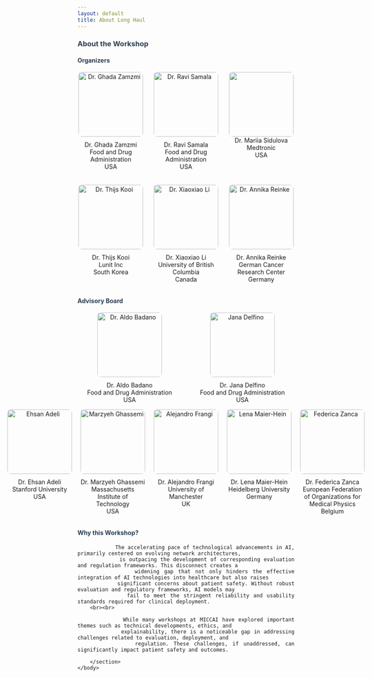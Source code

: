 ```yaml
---
layout: default
title: About Long Haul
---
```


<div class="post" style="text-align: justify;">
    <h3 class="pageTitle" style="color: #2c3e50;">About the Workshop </h3>
    <body>
    	<section>
            <h4 class="pageTitle" style="color: #2c3e50;">Organizers</h4>
            <div class="organizers">
                <!-- First Row: 4 Images -->
                <div class="row">
                    <div class="organizer">
                        <img src="master/organizers/ghada.jpg" alt="Dr. Ghada Zamzmi">
                        <p>Dr. Ghada Zamzmi <br>Food and Drug Administration <br>  USA</p>
                    </div>
                    <div class="organizer">
                        <img src="master/organizers/ravi.jpg" alt="Dr. Ravi Samala">
                        <p>Dr. Ravi Samala <br>Food and Drug Administration <br> USA</p>
                    </div>
                    <div class="organizer">
                        <img src="master/organizers/touring.jpg"> <br> 
                        Dr. Mariia Sidulova <br> Medtronic <br>  USA
                    </div>
                </div>
                <!-- Second Row: 3 Images -->
                <div class="row">
                    <div class="organizer">
                        <img src="master/organizers/thijs.jpg" alt="Dr. Thijs Kooi">
                        <p>Dr. Thijs Kooi <br>  Lunit Inc <br> South Korea</p>
                    </div>
                    <div class="organizer">
                        <img src="master/organizers/xiaoxiao.jpg" alt="Dr. Xiaoxiao Li">
                        <p>Dr. Xiaoxiao Li <br> University of British Columbia <br> Canada</p>
                    </div>
                    <div class="organizer">
                        <img src="master/organizers/annika.jpg" alt="Dr. Annika Reinke">
                        <p>Dr. Annika Reinke <br>  German Cancer Research Center <br>  Germany</p>
                    </div>
                </div>
            </div>
        </section>
        <!-- Other Sections -->
        <section>
            <h4 class="pageTitle" style="color: #2c3e50;">Advisory Board</h4>
            <div class="row">
                    <div class="organizer">
                        <img src="master/organizers/aldo.jpg" alt="Dr. Aldo Badano">
                        <p>Dr. Aldo Badano <br> Food and Drug Administration <br> USA</p>
                    </div>
                    <div class="organizer">
                        <img src="master/organizers/touring.jpg" alt="Jana Delfino">
                        <p>Dr. Jana Delfino <br> Food and Drug Administration <br> USA </p>
                    </div>
                </div>
                    <div class="row">
                    <div class="organizer">
                        <img src="master/organizers/ehsan.jpg" alt="Ehsan Adeli">
                        <p>Dr. Ehsan Adeli <br>  Stanford University <br>  USA</p>
                    </div>
                    <div class="organizer">
                        <img src="master/organizers/marzyeh.jpg" alt="Marzyeh Ghassemi">
                        <p>Dr. Marzyeh Ghassemi <br>Massachusetts Institute of Technology <br> USA</p>
                    </div>
                    <div class="organizer">
                        <img src="master/organizers/alejandro.jpg" alt="Alejandro Frangi">
                        <p>Dr. Alejandro Frangi  <br> University of Manchester <br> UK</p>
                    </div>
                    <div class="organizer">
                        <img src="master/organizers/lena.jpg" alt="Lena Maier-Hein">
                        <p>Dr. Lena Maier-Hein <br> Heidelberg University <br> Germany</p>
                    </div>
                    <div class="organizer">
                        <img src="master/organizers/federica.jpg" alt="Federica Zanca">
                        <p>Dr. Federica Zanca <br> European Federation of Organizations for Medical Physics <br> Belgium</p>
                    </div>
                </div>
        </section>
        <section>
            <h4 class="pageTitle" style="color: #2c3e50;">Why this Workshop?</h4>
            
                The accelerating pace of technological advancements in AI, primarily centered on evolving network architectures, 
                is outpacing the development of corresponding evaluation and regulation frameworks. This disconnect creates a 
                widening gap that not only hinders the effective integration of AI technologies into healthcare but also raises 
                significant concerns about patient safety. Without robust evaluation and regulatory frameworks, AI models may 
                fail to meet the stringent reliability and usability standards required for clinical deployment. 
        <br><br>
        
                While many workshops at MICCAI have explored important themes such as technical developments, ethics, and 
                explainability, there is a noticeable gap in addressing challenges related to evaluation, deployment, and 
                regulation. These challenges, if unaddressed, can significantly impact patient safety and outcomes.
          
        </section>
    </body>
</div>

<style>
    .organizers {
        display: flex;
        flex-wrap: wrap;
        justify-content: center;
        gap: 20px;
    }
    .row {
        display: flex;
        justify-content: center;
        width: 100%;
        gap: 20px;
    }
    .organizer {
        text-align: center;
        flex: 1 1 calc(25% - 20px); /* For 4 items per row */
    }
    .row:nth-child(2) .organizer {
        flex: 1 1 calc(33.33% - 20px); /* For 3 items per row */
    }
    .organizer img {
        width: 150px; /* Uniform width */
        height: 150px; /* Uniform height */
        object-fit: cover; /* Ensures consistent scaling */
        border-radius: 8px; /* Optional: Rounded corners */
    }
    .organizer p {
        margin-top: 10px;
        font-size: 14px;
    }
</style>

<!-- 

<style>
    .organizers {
        display: flex;
        flex-direction: column; /* Stack rows vertically */
        gap: 20px; /* Space between rows */
    }
    .row {
        display: flex;
        justify-content: space-evenly; /* Equal spacing between items in a row */
        width: 100%;
        gap: 20px;
    }
    .organizer {
        text-align: center;
    }
    .organizer img {
        width: 150px; /* Uniform width */
        height: 150px; /* Uniform height */
        object-fit: cover; /* Ensures consistent scaling */
        border-radius: 8px; /* Optional: Rounded corners */
    }
    .organizer p {
        margin-top: 10px;
        font-size: 14px;
    }
</style> -->